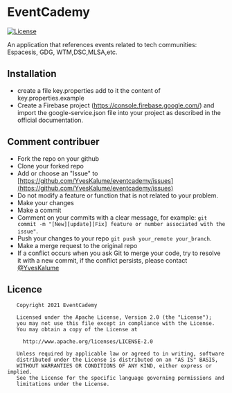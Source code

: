 # EventCademy
[![License](https://img.shields.io/badge/License-Apache%202.0-blue.svg)](https://opensource.org/licenses/Apache-2.0)

An application that references events related to tech communities: Espacesis, GDG, WTM,DSC,MLSA,etc.

## Installation

- create a file key.properties add to it the content of key.properties.example
- Create a Firebase project (https://console.firebase.google.com/) and import the google-service.json file into your project as described in the official documentation.

## Comment contribuer

- Fork the repo on your github
- Clone your forked repo
- Add or choose an "Issue" to [https://github.com/YvesKalume/eventcademy/issues](https://github.com/YvesKalume/eventcademy/issues)
- Do not modify a feature or function that is not related to your problem.
- Make your changes
- Make a commit
- Comment on your commits with a clear message, for example: `git commit -m "[New][update][Fix] feature or number associated with the issue"`.
- Push your changes to your repo  `git push your_remote your_branch`.
- Make a merge request to the original repo
- If a conflict occurs when you ask Git to merge your code, try to resolve it with a new commit, if the conflict persists, please contact [@YvesKalume](https://github.com/YvesKalume/)
## Licence

       Copyright 2021 EventCademy
    
       Licensed under the Apache License, Version 2.0 (the "License");
       you may not use this file except in compliance with the License.
       You may obtain a copy of the License at
    
         http://www.apache.org/licenses/LICENSE-2.0
    
       Unless required by applicable law or agreed to in writing, software
       distributed under the License is distributed on an "AS IS" BASIS,
       WITHOUT WARRANTIES OR CONDITIONS OF ANY KIND, either express or implied.
       See the License for the specific language governing permissions and
       limitations under the License.



